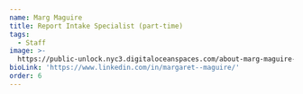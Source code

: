 ```yaml
---
name: Marg Maguire
title: Report Intake Specialist (part-time)
tags:
  - Staff
image: >-
  https://public-unlock.nyc3.digitaloceanspaces.com/about-marg-maguire-headshot.png
bioLink: 'https://www.linkedin.com/in/margaret--maguire/'
order: 6
---
```


